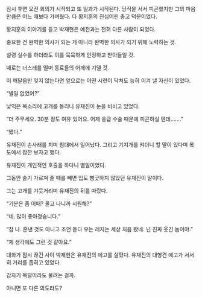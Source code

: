 잠시 후면 오전 회의가 시작되고 또 일과가 시작된다. 당직을 서서 피곤했지만 그의 마음만큼은 어느 때보다 가벼웠다. 다 황지훈의 진심어린 충고 덕분이었다.

황지훈의 이야기를 듣고 박재현은 예전과는 전혀 다른 사람이 되었다.

중요한 건 완벽한 의사가 되는 게 아니라 완벽한 의사가 되기 위해 노력하는 것.

설령 실수를 하더라도 이를 묵묵하게 인정하고 받아들일 것.

때로는 너스레를 떨며 동료들의 어깨에 기댈 것.

이 깨달음만 잊지 않는다면 앞으로는 어떤 시련이 닥쳐도 능히 이겨 낼 자신이 있었다.

“별일 없었어?”

낯익은 목소리에 고개를 돌리니 유재진이 눈을 비비고 있었다.

“더 주무세요. 30분 정도 여유 있어요. 어제 응급 수술 때문에 피곤하실 텐데…….”

“됐다.”

유재진이 손사래를 치며 침대에서 일어났다. 그리고 기지개를 켜더니 할 말이 있다며 복도에서 잠깐 보자고 했다.

유재진이 개인적인 호출을 하다니 별일이었다.

그동안 술기 가르쳐 줄 때를 빼면 입도 뻥긋하지 않았던 유재진이 말이다.

그는 고개를 갸웃거리며 유재진의 뒤를 따랐다.

“기분은 좀 어때? 울고 나니까 시원해?”

“네. 많이 좋아졌습니다.”

“참 나. 혼낸 것도 아니고 조언 듣다 우는 레지는 세상 처음 봤네. 넌 진짜 웃긴 놈이야.”

“제 생각에도 그런 것 같아요.”

대화가 잠시 끊긴 사이 박재현은 유재진의 에고를 살폈다. 유재진의 대형견 에고가 서서히 거리를 좁히고 있었다.

갑자기 목덜미라도 물려는 걸까.

아니면 또 다른 의도라도?